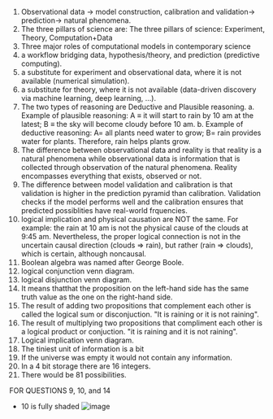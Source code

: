 1. Observational data -> model construction, calibration and validation-> prediction-> natural phenomena.  
2. The three pillars of science are: The three pillars of science: Experiment, Theory, Computation+Data
3. Three major roles of computational models in contemporary science
1. a workflow bridging data, hypothesis/theory, and prediction (predictive computing).
2. a substitute for experiment and observational data, where it is not available (numerical simulation).
3. a substitute for theory, where it is not available (data-driven discovery via machine learning, deep learning, …).
4. The two types of reasoning are Deductive and Plausible reasoning. a. Example of plausible reasoning: A ≡ it will start to rain by 10 am at the latest; B ≡ the sky will become cloudy before 10 am. b. Example of deductive reasoning: A= all plants need water to grow; B= rain provides water for plants. Therefore, rain helps plants grow.
5. The difference between observational data and reality is that reality is a natural phenomena while observational data is information that is collected through observation of the natural phenomena. Reality encompasses everything that exists, observed or not.
6. The difference between model validation and calibration is that validation is higher in the prediction pyramid than calibration. Validation checks if the model performs well and the calibration ensures that predicted possiblities have real-world frquencies.
7. logical implication and physical causation are NOT the same. For example: the rain at 10 am is not the physical cause of the clouds at 9:45 am. Nevertheless, the proper logical connection is not in the uncertain causal direction (clouds ⇒ rain), but rather (rain ⇒ clouds), which is certain, although noncausal.   
8. Boolean algebra was named after George Boole.  
9. logical conjunction venn diagram.    
10. logical disjunction venn diagram.  
11. It means thatthat the proposition on the left-hand side has the same truth value as the one on the right-hand side.   
12. The result of adding two propositions that complement each other is called the logical sum or disconjuction. "It is raining or it is not raining".   
13. The result of multiplying two propositions that compliment each other is a logical product or conjuction. "it is raining and it is not raining".  
14. Logical implication venn diagram.
15. The tiniest unit of information is a bit
16. If the universe was empty it would not contain any information.
17. In a 4 bit storage there are 16 integers.  
18. There would be 81 possibilities.


FOR QUESTIONS 9, 10, and 14
- 10 is fully shaded
![image](https://github.com/user-attachments/assets/56540e3d-aa6f-425a-8386-16d4126d2941)

 
